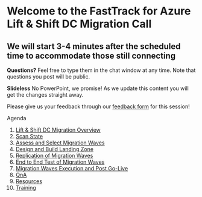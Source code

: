 # Welcome to the FastTrack for Azure Lift & Shift DC Migration Call
## We will start 3-4 minutes after the scheduled time to accommodate those still connecting


**Questions?** Feel free to type them in the chat window at any time. Note that questions you post will be public. 

**Slideless** No PowerPoint, we promise! As we update this content you will get the changes straight away.

Please give us your feedback through our [feedback form](https://forms.microsoft.com/Pages/ResponsePage.aspx?id=v4j5cvGGr0GRqy180BHbRxiaD-cKMr1HnTjcQK4A-x5UNUxTRTkxTkNISTBSOVExWTE3NU9NWVI2US4u) for this session!

Agenda
1. [Lift & Shift DC Migration Overview](./overview.md)
2. [Scan State](./scan.md)
3. [Assess and Select Migration Waves](./assess.md)
4. [Design and Build Landing Zone](./landingzone.md)
5. [Replication of Migration Waves](./replication.md)
6. [End to End Test of Migration Waves](./testing.md)
7. [Migration Waves Execution and Post Go-Live](./migration.md)
8. [QnA](/faq.md)
9. [Resources](./resources.md)
10. [Training](./training.md)
